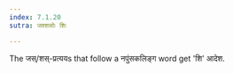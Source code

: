 ```yaml
---
index: 7.1.20
sutra: जश्शसोः शिः

---
```

The  जस्/शस्-प्रत्ययs that follow a नपुंसकलिङ्ग word get 'शि' आदेश.